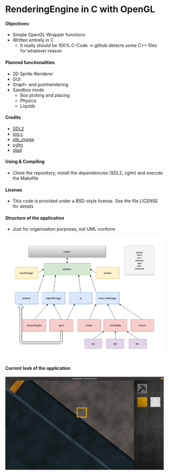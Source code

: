 # RenderingEngine in C with OpenGL

#### Objectives:
   - Simple OpenGL-Wrapper functions
   - Written entirely in C
      - It really should be 100% C-Code -> github detects some C++ files for whatever reason

#### Planned functionalities   
   - 2D Sprite-Renderer
   - GUI
   - Graph- and pointrendering
   - Sandbox mode
      - Box picking and placing
      - Physics
      - Liquids      

#### Credits
   - [SDL2](https://www.libsdl.org/index.php)
   - [log.c](https://github.com/rxi/log.c)
   - [stb_image](https://github.com/nothings/stb/blob/master/stb_image.h)
   - [cglm](https://github.com/recp/cglm)
   - [glad](https://github.com/Dav1dde/glad)
    
#### Using & Compiling
   - Clone the repository, install the dependencies (SDL2, cglm) and execute the Makefile

#### License
   - This code is provided under a BSD-style license. See the file LICENSE for details

#### Structure of the application  
   - Just for organisation purposes, not UML conform    

   ![Application structure](Structure_000.png)

#### Current look of the application
   ![Sandboxlevel](Screenshot_001.png)